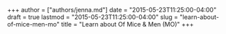 +++
author = ["authors/jenna.md"]
date = "2015-05-23T11:25:00-04:00"
draft = true
lastmod = "2015-05-23T11:25:00-04:00"
slug = "learn-about-of-mice-men-mo"
title = "Learn about Of Mice &amp; Men (MO)"
+++


